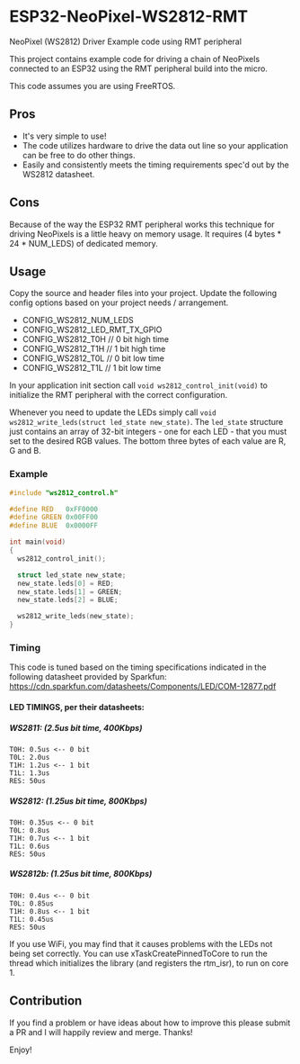 # ESP32-NeoPixel-WS2812-RMT
NeoPixel (WS2812) Driver Example code using RMT peripheral

This project contains example code for driving a chain of NeoPixels connected to an ESP32 using the RMT peripheral build into the micro.

This code assumes you are using FreeRTOS.

## Pros
- It's very simple to use!
- The code utilizes hardware to drive the data out line so your application can be free to do other things.
- Easily and consistently meets the timing requirements spec'd out by the WS2812 datasheet.

## Cons
Because of the way the ESP32 RMT peripheral works this technique for driving NeoPixels is a little heavy on memory usage. It requires (4 bytes * 24 * NUM_LEDS) of dedicated memory.

## Usage
Copy the source and header files into your project. Update the following config options based on your project needs / arrangement.

- CONFIG_WS2812_NUM_LEDS
- CONFIG_WS2812_LED_RMT_TX_GPIO
- CONFIG_WS2812_T0H  // 0 bit high time
- CONFIG_WS2812_T1H  // 1 bit high time
- CONFIG_WS2812_T0L  // 0 bit low time
- CONFIG_WS2812_T1L  // 1 bit low time

In your application init section call `void ws2812_control_init(void)` to initialize the RMT peripheral with the correct configuration.

Whenever you need to update the LEDs simply call `void ws2812_write_leds(struct led_state new_state)`. The `led_state` structure just contains an array of 32-bit integers - one for each LED - that you must set to the desired RGB values. The bottom three bytes of each value are R, G and B.

### Example
```c
#include "ws2812_control.h"

#define RED   0xFF0000
#define GREEN 0x00FF00
#define BLUE  0x0000FF

int main(void)
{
  ws2812_control_init();

  struct led_state new_state;
  new_state.leds[0] = RED;
  new_state.leds[1] = GREEN;
  new_state.leds[2] = BLUE;

  ws2812_write_leds(new_state);
}
```

### Timing
This code is tuned based on the timing specifications indicated in the following datasheet provided by Sparkfun: https://cdn.sparkfun.com/datasheets/Components/LED/COM-12877.pdf

#### LED TIMINGS, per their datasheets:

##### WS2811: (2.5us bit time, 400Kbps)
    T0H: 0.5us <-- 0 bit
    T0L: 2.0us
    T1H: 1.2us <-- 1 bit
    T1L: 1.3us
    RES: 50us
##### WS2812: (1.25us bit time, 800Kbps)
    T0H: 0.35us <-- 0 bit
    T0L: 0.8us
    T1H: 0.7us <-- 1 bit
    T1L: 0.6us
    RES: 50us
##### WS2812b: (1.25us bit time, 800Kbps)
    T0H: 0.4us <-- 0 bit
    T0L: 0.85us
    T1H: 0.8us <-- 1 bit
    T1L: 0.45us
    RES: 50us

If you use WiFi, you may find that it causes problems with the LEDs not being set correctly.
You can use xTaskCreatePinnedToCore to run the thread which initializes the library (and registers the rtm_isr), to run on core 1.

## Contribution
If you find a problem or have ideas about how to improve this please submit a PR and I will happily review and merge. Thanks!

Enjoy!
